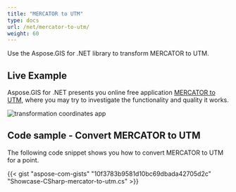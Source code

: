 ```yaml
---
title: "MERCATOR to UTM"
type: docs
url: /net/mercator-to-utm/
weight: 60
---
```


Use the Aspose.GIS for .NET library to transform MERCATOR to UTM.

## **Live Example**

Aspose.GIS for .NET presents you online free application [MERCATOR to UTM](https://products.aspose.app/gis/transformation/mercator-to-utm), where you may try to investigate the functionality and quality it works.

![transformation coordinates app](https://docs.aspose.com/gis/net/showcases/transformation/transformation-app.png)

## **Code sample - Convert MERCATOR to UTM**

The following code snippet shows you how to convert MERCATOR to UTM for a point.

{{< gist "aspose-com-gists" "10f3783b9581d10bc69dbada42705d2c" "Showcase-CSharp-mercator-to-utm.cs" >}}
